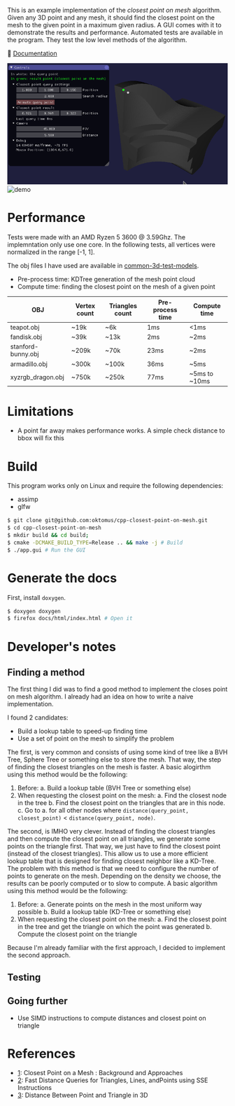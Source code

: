 This is an example implementation of the *closest point on mesh* algorithm. Given any 3D point and any mesh, it should find the closest point on the mesh to the given point in a maximum given radius. A GUI comes with it to demonstrate the results and performance. Automated tests are available in the program. They test the low level methods of the algorithm.

:notebook: [Documentation](https://oktomus.com/cpp-closest-point-on-mesh)

![demo](demo.gif)
![demo](demo2.gif)

# Performance

Tests were made with an AMD Ryzen 5 3600 @ 3.59Ghz. The implemntation only use one core.
In the following tests, all vertices were normalized in the range [-1, 1].

The obj files I have used are available in [common-3d-test-models](https://github.com/alecjacobson/common-3d-test-models).

- Pre-process time: KDTree generation of the mesh point cloud
- Compute time: finding the closest point on the mesh of a given point

| OBJ | Vertex count | Triangles count | Pre-process time | Compute time |
|----|-----|-----|----|----|
|teapot.obj|~19k|~6k|1ms|<1ms
|fandisk.obj|~39k|~13k|2ms|~2ms
|stanford-bunny.obj|~209k|~70k|23ms|~2ms
|armadillo.obj|~300k|~100k|36ms|~5ms
|xyzrgb_dragon.obj|~750k|~250k|77ms|~5ms to ~10ms

# Limitations

- A point far away makes performance works. A simple check distance to bbox will fix this

# Build

This program works only on Linux and require the following dependencies:
- assimp
- glfw

```sh
$ git clone git@github.com:oktomus/cpp-closest-point-on-mesh.git
$ cd cpp-closest-point-on-mesh
$ mkdir build && cd build;
$ cmake -DCMAKE_BUILD_TYPE=Release .. && make -j # Build
$ ./app.gui # Run the GUI
```

# Generate the docs

First, install `doxygen`.

```sh
$ doxygen doxygen
$ firefox docs/html/index.html # Open it
```

# Developer's notes 

## Finding a method

The first thing I did was to find a good method to implement the closes point on mesh algorithm. I already had an idea on how to write a naive implementation.

I found 2 candidates:
- Build a lookup table to speed-up finding time
- Use a set of point on the mesh to simplify the problem

The first, is very common and consists of using some kind of tree like a BVH Tree, Sphere Tree or something else to store the mesh. That way, the step of finding the closest triangles on the mesh is faster. A basic alogirthm using this method would be the following:

1. Before:
  a. Build a lookup table (BVH Tree or something else)
2. When requesting the closest point on the mesh:
  a. Find the closest node in the tree
  b. Find the closest point on the triangles that are in this node.
  c. Go to a. for all other nodes where `distance(query_point, closest_point)` < `distance(query_point, node)`.

The second, is IMHO very clever. Instead of finding the closest triangles and then compute the closest point on all triangles, we generate some points on the triangle first. That way, we just have to find the closest point (instead of the closest triangles). This allow us to use a more efficient lookup table that is designed for finding closest neighbor like a KD-Tree. The problem with this method is that we need to configure the number of points to generate on the mesh. Depending on the density we choose, the results can be poorly computed or to slow to compute. A basic algorithm using this method would be the following:

1. Before:
  a. Generate points on the mesh in the most uniform way possible
  b. Build a lookup table (KD-Tree or something else)
2. When requesting the closest point on the mesh:
  a. Find the closest point in the tree and get the triangle on which the point was generated
  b. Compute the closest point on the triangle 

Because I'm already familiar with the first approach, I decided to implement the second approach.

## Testing

## Going further

- Use SIMD instructions to compute distances and closest point on triangle


# References

- [1](https://github.com/bronzelion/closest-point-on-mesh/wiki/Closest-Point-on-a-Mesh-:-Background-and-Approaches): Closest Point on a Mesh : Background and Approaches
- [2](http://jcgt.org/published/0003/04/05/paper.pdf): Fast Distance Queries for Triangles, Lines, andPoints using SSE Instructions
- [3](https://www.geometrictools.com/Documentation/DistancePoint3Triangle3.pdf): Distance Between Point and Triangle in 3D